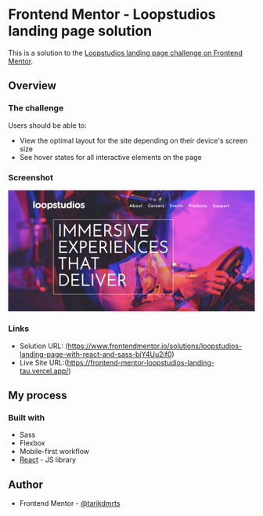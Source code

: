 # Frontend Mentor - Loopstudios landing page solution

This is a solution to the [Loopstudios landing page challenge on Frontend Mentor](https://www.frontendmentor.io/challenges/loopstudios-landing-page-N88J5Onjw).

## Overview

### The challenge

Users should be able to:

- View the optimal layout for the site depending on their device's screen size
- See hover states for all interactive elements on the page

### Screenshot

![](./screenshots/loopstudios-desktop.png)

### Links

- Solution URL: (https://www.frontendmentor.io/solutions/loopstudios-landing-page-with-react-and-sass-bjY4Uu2if0)
- Live Site URL:(https://frontend-mentor-loopstudios-landing-tau.vercel.app/)

## My process

### Built with

- Sass
- Flexbox
- Mobile-first workflow
- [React](https://reactjs.org/) - JS library

## Author

- Frontend Mentor - [@tarikdmrts](https://www.frontendmentor.io/profile/tarikdmrts)
